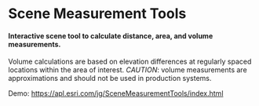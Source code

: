 # Scene Measurement Tools

#### Interactive scene tool to calculate distance, area, and volume measurements.

Volume calculations are based on elevation differences at regularly spaced locations within the area of interest. _CAUTION_: volume measurements are approximations and should not be used in production systems.


Demo: https://apl.esri.com/jg/SceneMeasurementTools/index.html

